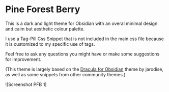# Pine Forest Berry
This is a dark and light theme for Obsidian with an overal minimal design and calm but aesthetic colour palette.

I use a Tag-Pill Css Snippet that is not included in the main css file because it is customized to my specific use of tags.

Feel free to ask any questions you might have or make some suggestions for improvement. 

(This theme is largely based on the [Dracula for Obsidian](https://github.com/jarodise/Dracula-for-Obsidian.md) theme by jarodise, as well as some snippets from other community themes.)

![Screenshot PFB 1]
